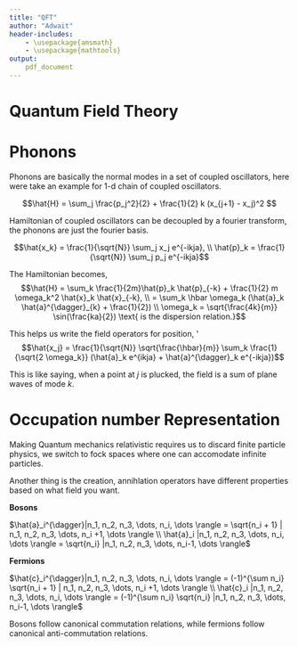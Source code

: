 ```yaml
---
title: "QFT"
author: "Adwait"
header-includes:
    - \usepackage{amsmath}
    - \usepackage{mathtools}
output:
    pdf_document
---
```


# Quantum Field Theory

# Phonons 

Phonons are basically the normal modes in a set of coupled oscillators, 
here were take an example for 1-d chain of coupled oscillators.

$$\hat{H} = \sum_j \frac{p_j^2}{2} + \frac{1}{2} k (x_{j+1} - x_j)^2  $$

Hamiltonian of coupled oscillators can be decoupled by a fourier transform, 
the phonons are just the fourier basis.

$$\hat{x_k} = \frac{1}{\sqrt{N}} \sum_j x_j e^{-ikja}, \\ \hat{p}_k = \frac{1}{\sqrt{N}} \sum_j p_j e^{-ikja}$$

The Hamiltonian becomes, 
$$\hat{H} = \sum_k \frac{1}{2m}\hat{p}_k \hat{p}_{-k} + \frac{1}{2} m \omega_k^2 \hat{x}_k \hat{x}_{-k}, \\ = \sum_k \hbar \omega_k (\hat{a}_k \hat{a}^{\dagger}_{k} + \frac{1}{2}) \\ \omega_k = \sqrt{\frac{4k}{m}} \sin(\frac{ka}{2}) \text{ is the dispersion relation.}$$

This helps us write the field operators for position, '
$$\hat{x_j} = \frac{1}{\sqrt{N}} \sqrt{\frac{\hbar}{m}} \sum_k \frac{1}{\sqrt{2 \omega_k}} (\hat{a}_k e^{ikja} + \hat{a}^{\dagger}_k e^{-ikja})$$

This is like saying, when a point at $j$ is plucked, the field is a sum of plane waves of mode $k$. 

# Occupation number Representation 

Making Quantum mechanics relativistic requires us to discard finite particle physics, we switch to fock spaces where one can accomodate infinite particles. 


Another thing is the creation, annihlation operators have different properties based on what field you want. 

**Bosons** 

$\hat{a}_i^{\dagger}|n_1, n_2, n_3, \dots, n_i, \dots \rangle = \sqrt{n_i + 1} | n_1, n_2, n_3, \dots, n_i +1, \dots \rangle \\ \hat{a}_i |n_1, n_2, n_3, \dots, n_i, \dots \rangle = \sqrt{n_i} |n_1, n_2, n_3, \dots, n_i-1, \dots \rangle$ 

**Fermions**

$\hat{c}_i^{\dagger}|n_1, n_2, n_3, \dots, n_i, \dots \rangle = (-1)^{\sum n_i} \sqrt{n_i + 1} | n_1, n_2, n_3, \dots, n_i +1, \dots \rangle \\ \hat{c}_i |n_1, n_2, n_3, \dots, n_i, \dots \rangle = (-1)^{\sum n_i} \sqrt{n_i} |n_1, n_2, n_3, \dots, n_i-1, \dots \rangle$ 


Bosons follow canonical commutation relations, while fermions follow canonical anti-commutation relations. 
